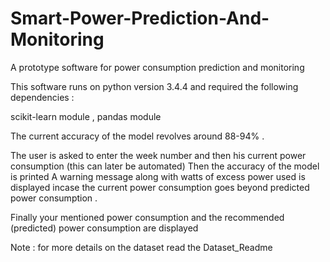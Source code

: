 # Smart-Power-Prediction-And-Monitoring
A prototype software for power consumption prediction and monitoring  

This software runs on python version 3.4.4 and required the following dependencies :

 scikit-learn module , pandas module
 
 The current accuracy of the model revolves around 88-94% .
 
 
 The user is asked to enter the week number and then his current power consumption (this can later be automated)
 Then the accuracy of the model is printed
 A warning message along with watts of excess power used is displayed incase the current power consumption goes 
 beyond predicted power consumption .
 
 Finally your mentioned power consumption and the recommended (predicted) power consumption are displayed
 
Note : for more details on the dataset read the Dataset_Readme

